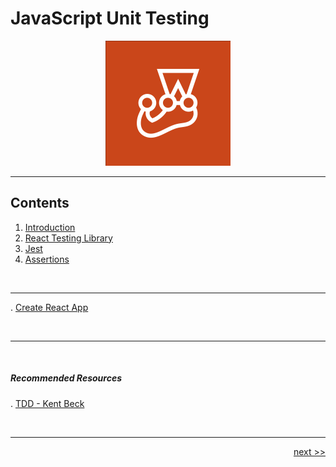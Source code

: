 # JavaScript Unit Testing

<div align="center" >
<img src="./images/jest.png" width="200px">
</div>

___

## Contents

1. [Introduction](./chapters/1_introduction.md)
2. [React Testing Library](./chapters/2_RTL.md)
3. [Jest](./chapters/3_jest.md)
4. [Assertions](./chapters/4_assertion.md)

<!--
[Enzyme]()
-->

<br />

___

. [Create React App](./chapters/bonus/create_react_app.md)

<br />

___

<br />

##### Recommended Resources

. [TDD - Kent Beck](https://www.amazon.co.uk/Test-Driven-Development-Addison-Wesley-Signature/dp/0321146530/ref=sr_1_1?crid=2PLOKSRB3B1QE&keywords=TDD+kent+beck&qid=1669153819&sprefix=t%2Caps%2C245&sr=8-1)

<br />

___

<div align="right">

[next >>](./chapters/1_introduction.md)